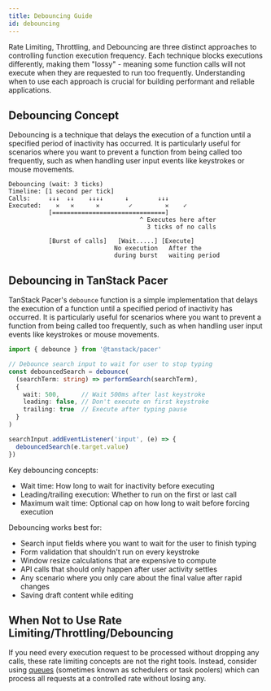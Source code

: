 ```yaml
---
title: Debouncing Guide
id: debouncing
---
```


Rate Limiting, Throttling, and Debouncing are three distinct approaches to controlling function execution frequency. Each technique blocks executions differently, making them "lossy" - meaning some function calls will not execute when they are requested to run too frequently. Understanding when to use each approach is crucial for building performant and reliable applications.

## Debouncing Concept

Debouncing is a technique that delays the execution of a function until a specified period of inactivity has occurred. It is particularly useful for scenarios where you want to prevent a function from being called too frequently, such as when handling user input events like keystrokes or mouse movements.

```text
Debouncing (wait: 3 ticks)
Timeline: [1 second per tick]
Calls:     ↓↓↓  ↓↓    ↓↓↓↓      ↓        ↓↓↓
Executed:    ✕   ✕      ✕        ✓         ✕    ✓
           [===============================]
                                    ^ Executes here after
                                      3 ticks of no calls

           [Burst of calls]   [Wait.....] [Execute]
                             No execution   After the
                             during burst   waiting period
```

## Debouncing in TanStack Pacer

TanStack Pacer's `debounce` function is a simple implementation that delays the execution of a function until a specified period of inactivity has occurred. It is particularly useful for scenarios where you want to prevent a function from being called too frequently, such as when handling user input events like keystrokes or mouse movements.

```ts
import { debounce } from '@tanstack/pacer'

// Debounce search input to wait for user to stop typing
const debouncedSearch = debounce(
  (searchTerm: string) => performSearch(searchTerm),
  {
    wait: 500,      // Wait 500ms after last keystroke
    leading: false, // Don't execute on first keystroke
    trailing: true  // Execute after typing pause
  }
)

searchInput.addEventListener('input', (e) => {
  debouncedSearch(e.target.value)
})
```

Key debouncing concepts:
- Wait time: How long to wait for inactivity before executing
- Leading/trailing execution: Whether to run on the first or last call
- Maximum wait time: Optional cap on how long to wait before forcing execution

Debouncing works best for:
- Search input fields where you want to wait for the user to finish typing
- Form validation that shouldn't run on every keystroke
- Window resize calculations that are expensive to compute
- API calls that should only happen after user activity settles
- Any scenario where you only care about the final value after rapid changes
- Saving draft content while editing

## When Not to Use Rate Limiting/Throttling/Debouncing

If you need every execution request to be processed without dropping any calls, these rate limiting concepts are not the right tools. Instead, consider using [queues](./queueing) (sometimes known as schedulers or task poolers) which can process all requests at a controlled rate without losing any. 